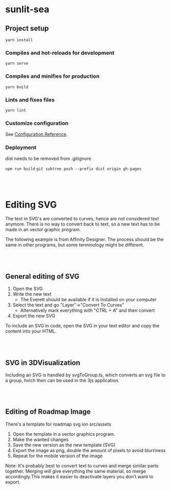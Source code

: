 # sunlit-sea

## Project setup
```
yarn install
```

### Compiles and hot-reloads for development
```
yarn serve
```

### Compiles and minifies for production
```
yarn build
```

### Lints and fixes files
```
yarn lint
```

### Customize configuration
See [Configuration Reference](https://cli.vuejs.org/config/).

### Deployment

dist needs to be removed from .gitignore

`npm run build`
`git subtree push --prefix dist origin gh-pages`

<br></br>
# Editing SVG

The text in SVG's are converted to curves, hence are not considered text anymore. There is no way to convert back to text, so a new text has to be made in an vector graphic program. 

The following example is from Affinity Designer. The process should be the same in other programs, but some terminology might be different.

<br></br>
## General editing of SVG

1. Open the SVG
2. Write the new text
	- The Everett should be available if it is installed on your computer
3. Select the text and go "Layer"->"Convert To Curves"
	- Alternatively mark everything with "CTRL + A" and then convert
4. Export the new SVG

To include an SVG in code, open the SVG in your text editor and copy the content into your HTML.

<br></br>
## SVG in 3DVisualization
Including an SVG is handled by svgToGroup.ts, which converts an svg file to a group, hvich then can be used in the 3js application.

<br></br>
## Editing of Roadmap Image

There's a template for roadmap svg ion src/assets

1. Open the template in a vector graphics program. 
2. Make the wanted changes
3. Save the new version as the new template (SVG)
4. Export the image as png, double the amount of pixels to avoid blurriness
5. Repeat for the mobile version of the image


Note: It's probably best to convert text to curves and merge similar parts together. Merging will give everything the same material, so merge accordingly.This makes it easier to deactivate layers you don't want to export. 






